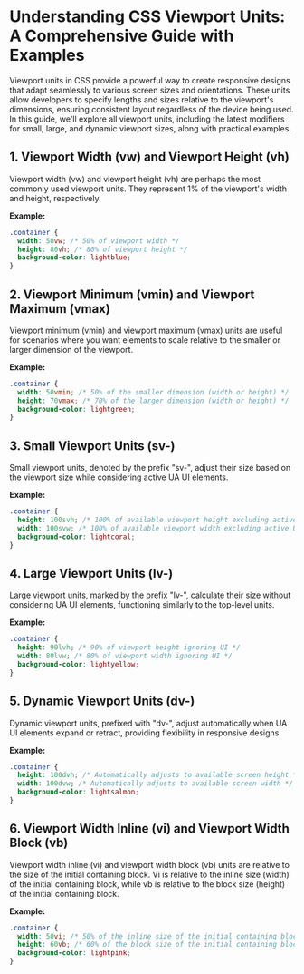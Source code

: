 # Understanding CSS Viewport Units: A Comprehensive Guide with Examples

Viewport units in CSS provide a powerful way to create responsive designs that adapt seamlessly to various screen sizes and orientations. These units allow developers to specify lengths and sizes relative to the viewport's dimensions, ensuring consistent layout regardless of the device being used. In this guide, we'll explore all viewport units, including the latest modifiers for small, large, and dynamic viewport sizes, along with practical examples.

## 1. Viewport Width (vw) and Viewport Height (vh)

Viewport width (vw) and viewport height (vh) are perhaps the most commonly used viewport units. They represent 1% of the viewport's width and height, respectively.

**Example:**
```css
.container {
  width: 50vw; /* 50% of viewport width */
  height: 80vh; /* 80% of viewport height */
  background-color: lightblue;
}
```
## 2. Viewport Minimum (vmin) and Viewport Maximum (vmax)

Viewport minimum (vmin) and viewport maximum (vmax) units are useful for scenarios where you want elements to scale relative to the smaller or larger dimension of the viewport.

**Example:**
```css
.container {
  width: 50vmin; /* 50% of the smaller dimension (width or height) */
  height: 70vmax; /* 70% of the larger dimension (width or height) */
  background-color: lightgreen;
}
```

## 3. Small Viewport Units (sv-)

Small viewport units, denoted by the prefix "sv-", adjust their size based on the viewport size while considering active UA UI elements.

**Example:**
```css
.container {
  height: 100svh; /* 100% of available viewport height excluding active UI */
  width: 100svw; /* 100% of available viewport width excluding active UI */
  background-color: lightcoral;
}
```

## 4. Large Viewport Units (lv-)

Large viewport units, marked by the prefix "lv-", calculate their size without considering UA UI elements, functioning similarly to the top-level units.

**Example:**

```css
.container {
  height: 90lvh; /* 90% of viewport height ignoring UI */
  width: 80lvw; /* 80% of viewport width ignoring UI */
  background-color: lightyellow;
}
```

## 5. Dynamic Viewport Units (dv-)

Dynamic viewport units, prefixed with "dv-", adjust automatically when UA UI elements expand or retract, providing flexibility in responsive designs.

**Example:**
```css
.container {
  height: 100dvh; /* Automatically adjusts to available screen height */
  width: 100dvw; /* Automatically adjusts to available screen width */
  background-color: lightsalmon;
}
```

## 6. Viewport Width Inline (vi) and Viewport Width Block (vb)

Viewport width inline (vi) and viewport width block (vb) units are relative to the size of the initial containing block. Vi is relative to the inline size (width) of the initial containing block, while vb is relative to the block size (height) of the initial containing block.

**Example:**
```css
.container {
  width: 50vi; /* 50% of the inline size of the initial containing block */
  height: 60vb; /* 60% of the block size of the initial containing block */
  background-color: lightpink;
}
```
